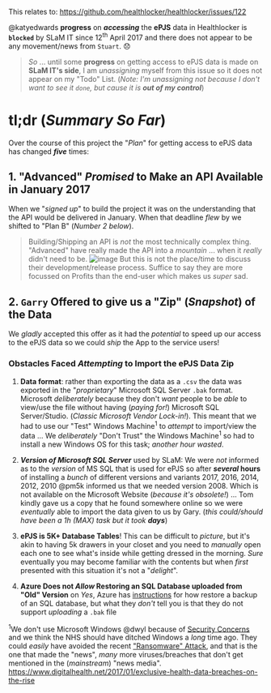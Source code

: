 This relates to: https://github.com/healthlocker/healthlocker/issues/122

@katyedwards **progress** on ***accessing*** the **ePJS** data in Healthlocker is **`blocked`** by SLaM IT
since 12<sup>th</sup> April 2017 and there does not appear to be any movement/news from `Stuart`. 😞

> _So_ ... until some **progress** on getting access to ePJS data is made on **SLaM IT's side**,
I am _unassigning_ myself from this issue so it does not appear on my "Todo" List.
(_Note: I'm unassigning not because I don't want to see it `done`, but cause it is **out of my control**_)

# tl;dr (_Summary So Far_)

Over the course of this project the "_Plan_" for getting access to ePJS data has changed ***five*** times:

## 1. "Advanced" _Promised_ to Make an API Available in January 2017

When we "_signed up_" to build the project it was on the understanding that the API would be delivered in January. When that deadline _flew_ by we shifted to "Plan B" (_Number 2 below_).

> Building/Shipping an API is _not_ the most technically complex thing.
"Advanced" have really made the API into a _mountain_ ... when it _really_ didn't need to be.
![image](https://cloud.githubusercontent.com/assets/194400/26454016/a42d9eb2-415d-11e7-9b98-c7a92e75b96b.png)
But this is not the place/time to discuss their development/release process.
Suffice to say they are more focussed on Profits than the end-user which makes us _super_ sad.

## 2. `Garry` Offered to give us a "Zip" (_Snapshot_) of the Data

We _gladly_ accepted this offer as it had the _potential_ to speed up our access to the ePJS data
so we could _ship_ the App to the service users!

### Obstacles Faced _Attempting_ to Import the ePJS Data Zip

1. **Data format**: rather than exporting the data as a `.csv` the data was exported in the "_proprietary_" Microsoft SQL Server `.bak` format. Microsoft _deliberately_ because they don't _want_ people to be _able_ to view/use the file without having (_paying for!_) Microsoft SQL Server/Studio. (_Classic Microsoft Vendor Lock-in!_). This meant that we had to use our "Test" Windows Machine<sup>1</sup> to _attempt_ to import/view the data ... We _deliberately_ "Don't Trust" the Windows Machine<sup>1</sup> so had to install a new Windows OS for this task; _another hour wasted_.

2. ***Version of Microsoft SQL Server*** used by SLaM: We were _not_ informed as to the _version_ of MS SQL that is used for ePJS so after **_several_ hours** of installing a _bunch_ of different versions and variants 2017, 2016, 2014, 2012, 2010 @pm5k informed us that we needed version 2008. Which is not available on the Microsoft Website (_because it's obsolete!_) ... Tom kindly gave us a copy that he found somewhere online so we were _eventually_ able to import the data given to us by Gary. (_this could/should have been a 1h (MAX) task but it took **days**_)

3. **ePJS is 5K+ Database Tables**! This can be difficult to _picture_, but it's akin to having 5k drawers in your closet and you need to _manually_ open each one to see what's inside while getting dressed in the morning. _Sure_ eventually you may become familiar with the contents but when _first_ presented with this situation it's not a "_delight_".

4. **Azure Does not _Allow_ Restoring an SQL Database uploaded from "Old" Version** on
_Yes_, Azure has [instructions](https://docs.microsoft.com/en-us/azure/sql-database/sql-database-recovery-using-backups) for how restore a backup of an SQL database, but what they _don't_ tell you is that they do not support _uploading_ a `.bak` file

<sup>1</sup>We don't use Microsoft Windows @dwyl because of [Security Concerns](https://www.ft.com/content/d2f3f04e-6ccf-11df-91c8-00144feab49a) and we think the NHS should have ditched Windows a _long_ time ago. They could _easily_ have avoided the recent ["Ransomware" Attack](http://www.telegraph.co.uk/news/2017/05/12/nhs-hit-major-cyber-attack-hackers-demanding-ransom), and that is the one that made the "news", _many_ more viruses/breaches that don't get mentioned in the (_mainstream_) "news media".
https://www.digitalhealth.net/2017/01/exclusive-health-data-breaches-on-the-rise
